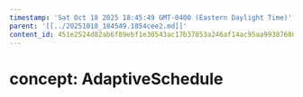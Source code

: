 ```yaml
---
timestamp: 'Sat Oct 18 2025 18:45:49 GMT-0400 (Eastern Daylight Time)'
parent: '[[../20251018_184549.1854cee2.md]]'
content_id: 451e2524d82ab6f89ebf1e30543ac17b37053a246af14ac95aa993876886b695
---
```


# concept: AdaptiveSchedule
